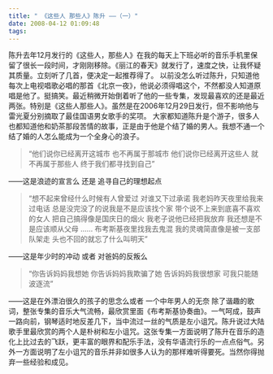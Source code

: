 ```yaml
---
title: " 《这些人 那些人》陈升 ——（一）"
date: 2008-04-12 01:09:48
tags:
---
```


陈升去年12月发行的《这些人，那些人》在我的每天上下班必听的音乐手机里保留了很长一段时间，才刚刚移除。《丽江的春天》就发行了，速度之快，让我怀疑其质量。立刻听了几首，便决定一起推荐得了。 以前没怎么听过陈升，只知道他每次上电视唱歌必唱的那首《北京一夜》，他说必须得唱这个，不然都没人知道原唱是他了。挺搞笑。最近稍微开始倒着听了他的一些专集，发现最喜欢的还是最近两张。特别是《这些人那些人》。虽然是在2006年12月29日发行，但不影响他与雷光夏分别摘取了最佳国语男女歌手的奖项。 大家都知道陈升是个游子，很多人也都知道他和奶茶那段苦情的故事，正是由于他是个结了婚的男人。我想不通一个结了婚的人怎么能成为一个全身心的浪子。

> “他们说你已经离开这城市 也不再属于那城市 他们说你已经离开这些人 就不再属于那些人 终于我们都寻找到自己”

——这是浪迹的宣言么 还是 追寻自己的理想起点

> “想不起来曾经什么时候有人曾爱过 对谁又下过承诺 我老妈昨天夜里给我来过电话 总是没完没了的说我是不是应该找个家 带个说不上来到底喜不喜欢的女人 把自己搞得像是国庆日的烟火 我老子说他已经把我放弃 我还想是不是应该顺从父母 …… 布考斯基夜里找我去鬼混 我的灵魂简直像是被一支部队架走 头也不回的就忘了什么叫明天”

——这是年少时的冲动 或者 对爸妈的反叛么

> “你告诉妈妈我想她 你告诉妈妈我欺骗了她 告诉妈妈我很想家 可我只能随波逐流”

——这是在外漂泊很久的孩子的思念么或者 一个中年男人的无奈 除了谐趣的歌词，整张专集的音乐大气流畅，最欣赏里面《布考斯基协奏曲》。一气呵成，鼓声一路向前，钢琴适时地反差几下，当中流过一丝的气质是左小诅咒。陈升说过大陆歌手里最欣赏的两个人是朴树和左小诅咒。这张专集一方面说明了陈升在音乐的造化上比过去的飞跃，更丰富的眼界和配乐手法，没有华语流行乐的一点点俗气。另外一方面说明了左小诅咒的音乐并非如很多人认为的那样难听得要死。当然你得抛弃一些经验和成见。